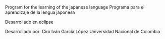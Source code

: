 Program for the learning of the japanese language
Programa para el aprendizaje de la lengua japonesa

Desarrollado en eclipse

Desarrollado por: Ciro Iván García López
Universidad Nacional de Colombia
